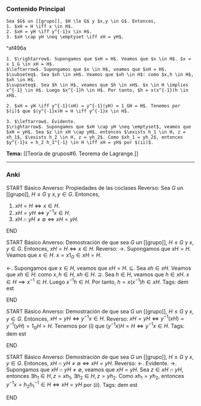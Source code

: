 ### Contenido Principal

```ad-proposition
Sea $G$ un [[grupo]], $H \le G$ y $x,y \in G$. Entonces,
1. $xH = H \iff x \in H$.
2. $xH = yH \iff y^{-1}x \in H$.
3. $xH \cap yH \neq \emptyset \iff xH = yH$.
```

^af496a

```ad-proof
1. $\rightarrow$. Supongamos que $xH = H$. Veamos que $x \in H$. $x = x 1_G \in xH = H$.
$\leftarrow$. Supongamos que $x \in H$, veamos que $xH = H$.
$\subseteq$. Sea $xh \in xH$. Veamos que $xh \in H$: como $x,h \in H$, $xh \in H$.
$\supseteq$. Sea $h \in H$, veamos que $h \in xH$. $x \in H \implies x^{-1} \in H$. Luego $x^{-1}h \in H$. Por tanto, $h = x(x^{-1})h \in xH$.

2. $xH = yH \iff y^{-1}(xH) = y^{-1}(yH) = 1_GH = H$. Tenemos por $(i)$ que $(y^{-1}x)H = H \iff y^{-1}x \in H$.

3. $\leftarrow$. Evidente.
$\rightarrow$. Supongamos que $xH \cap yH \neq \emptyset$, veamos que $xH = yH$. Sea $z \in xH \cap yH$, entonces $\exists h_1 \in H, z = xh_1$, $\exists h_2 \in H, z = yh_2$. Como $xh_1 = yh_2$, entonces $y^{-1}x = h_2 h_1^{-1} \in H \iff xH = yH$ por $(ii)$.
```

**Tema:** [[Teoría de grupos#6. Teorema de Lagrange.]]

---
### Anki

START
Básico
Anverso: Propiedades de las coclases
Reverso: Sea $G$ un [[grupo]], $H \le G$ y $x,y \in G$. Entonces,
1. $xH = H \iff x \in H$.
2. $xH = yH \iff y^{-1}x \in H$.
3. $xH \cap yH \neq \emptyset \iff xH = yH$.
<!--ID: 1727339263712-->
END

START
Básico
Anverso: Demostración de que sea $G$ un [[grupo]], $H \le G$ y $x,y \in G$. Entonces, $xH = H \iff x \in H$.
Reverso: $\rightarrow$. Supongamos que $xH = H$. Veamos que $x \in H$. $x = x 1_G \in xH = H$.

$\leftarrow$. Supongamos que $x \in H$, veamos que $xH = H$.
$\subseteq$. Sea $xh \in xH$. Veamos que $xh \in H$: como $x,h \in H$, $xh \in H$.
$\supseteq$. Sea $h \in H$, veamos que $h \in xH$. $x \in H \implies x^{-1} \in H$. Luego $x^{-1}h \in H$. Por tanto, $h = x(x^{-1})h \in xH$.
Tags: dem est
<!--ID: 1727339263714-->
END

START
Básico
Anverso: Demostración de que sea $G$ un [[grupo]], $H \le G$ y $x,y \in G$. Entonces, $xH = yH \iff y^{-1}x \in H$.
Reverso: $xH = yH \iff y^{-1}(xH) = y^{-1}(yH) = 1_GH = H$. Tenemos por $(i)$ que $(y^{-1}x)H = H \iff y^{-1}x \in H$.
Tags: dem est
<!--ID: 1727339263719-->
END

START
Básico
Anverso: Demostración de que sea $G$ un [[grupo]], $H \le G$ y $x,y \in G$. Entonces, $xH \cap yH \neq \emptyset \iff xH = yH$.
Reverso: $\leftarrow$. Evidente.
$\rightarrow$. Supongamos que $xH \cap yH \neq \emptyset$, veamos que $xH = yH$. Sea $z \in xH \cap yH$, entonces $\exists h_1 \in H, z = xh_1$, $\exists h_2 \in H, z = yh_2$. Como $xh_1 = yh_2$, entonces $y^{-1}x = h_2 h_1^{-1} \in H \iff xH = yH$ por $(ii)$.
Tags: dem est
<!--ID: 1727339263721-->
END